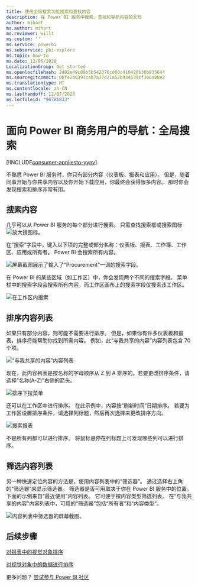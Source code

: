 ```yaml
---
title: 使用全局搜索功能搜索和查找内容
description: 在 Power BI 服务中搜索、查找和导航内容的文档
author: mihart
ms.author: mihart
ms.reviewer: willt
ms.custom: ''
ms.service: powerbi
ms.subservice: pbi-explore
ms.topic: how-to
ms.date: 12/06/2020
LocalizationGroup: Get started
ms.openlocfilehash: 2d92e49c09b5b542376cd00c410420b30b835644
ms.sourcegitcommit: 0bf42b6393cab7a37d21a52b934539cf300a08e2
ms.translationtype: HT
ms.contentlocale: zh-CN
ms.lasthandoff: 12/07/2020
ms.locfileid: "96781833"
---
```

# <a name="navigation-for-power-bi-business-users-global-search"></a>面向 Power BI 商务用户的导航：全局搜索

[!INCLUDE[consumer-appliesto-yyny](../includes/consumer-appliesto-yyny.md)]



不熟悉 Power BI 服务时，你只有部分内容（仪表板、报表和应用）。 但是，随着同事开始与你共享内容以及你开始下载应用，你最终会获得很多内容。 那时你会发现搜索和排序非常有用。

## <a name="searching-for-content"></a>搜索内容
 几乎可以从 Power BI 服务的每个部分进行搜索。 只需查找搜索框或搜索图标 ![放大镜图标](./media/end-user-search-sort/power-bi-search-icon.png)。

 在“搜索”字段中，键入以下项的完整或部分名称：仪表板、报表、工作簿、工作区、应用或所有者。 Power BI 会搜索所有内容。 

 ![屏幕截图展示了输入了“Procurement”一词的搜索字段。](./media/end-user-search-sort/power-bi-search-field.png) 

 在 Power BI 的某些区域（如工作区）中，你会发现两个不同的搜索字段。 菜单栏中的搜索字段会搜索所有内容，而工作区画布上的搜索字段仅搜索该工作区。

 ![在工作区内搜索](./media/end-user-search-sort/power-bi-search-fields.png) 

## <a name="sorting-content-lists"></a>排序内容列表

如果只有部分内容，则可能不需要进行排序。  但是，如果你有许多仪表板和报表，排序将能帮助你找到所需内容。 例如，此“与我共享的内容”内容列表包含 70 个项。 

![“与我共享的内容”内容列表](./media/end-user-search-sort/power-bi-a-to-z.png)

现在，此内容列表是按名称的字母顺序从 Z 到 A 排序的。若要更改排序条件，请选择“名称(A-Z)”右侧的箭头。

![排序下拉菜单](./media/end-user-search-sort/power-bi-sort-z-to-a.png)


还可以在工作区中进行排序。 在此示例中，内容按“刷新时间”日期排序。 若要为工作区设置排序条件，请选择列标题，然后再次选择来更改排序方向。 


![搜索报表](./media/end-user-search-sort/power-bi-refreshed.png)

不是所有列都可以进行排序。 将鼠标悬停在列标题上可发现哪些列可以进行排序。

## <a name="filtering-content-lists"></a>筛选内容列表
另一种快速定位内容的方法是，使用内容列表中的“筛选器”。 通过选择右上角的“筛选器”来显示筛选器。 筛选器是否可用取决于你在 Power BI 服务中的位置。  下面的示例来自“最近使用”内容列表。  它可便于按内容类型筛选列表。  在“与我共享的内容”内容列表中，可用的“筛选器”包括“所有者”和“内容类型”。

![内容列表中筛选器的屏幕截图。](./media/end-user-search-sort/power-bi-sort-filters.png)


## <a name="next-steps"></a>后续步骤
[对报表中的视觉对象排序](end-user-change-sort.md)

[对视觉对象中的数据进行排序](end-user-change-sort.md)

更多问题？ [尝试参与 Power BI 社区](https://community.powerbi.com/)
